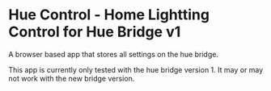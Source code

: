 # Hue Control - Home Lightting Control for Hue Bridge v1

A browser based app that stores all settings on the hue bridge.

This app is currently only tested with the hue bridge version 1. It may or may not work with the new bridge version.
